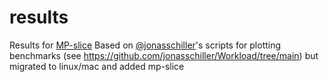 # results

Results for [MP-slice](https://github.com/aSlunk/hpmpc/tree/mp-spdz)
Based on [@jonasschiller](https://github.com/jonasschiller)'s scripts for
plotting benchmarks (see <https://github.com/jonasschiller/Workload/tree/main>)
but migrated to linux/mac and added mp-slice
